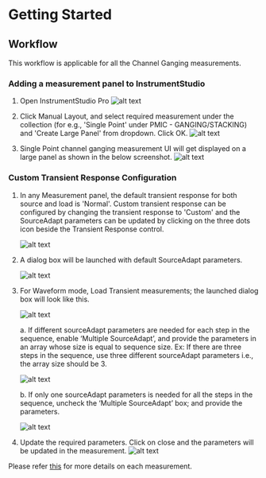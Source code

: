# Getting Started

## Workflow
This workflow is applicable for all the Channel Ganging measurements.

### Adding a measurement panel to InstrumentStudio

1. Open InstrumentStudio Pro
   ![alt text](images/instr-studio-open-is.png)

2. Click Manual Layout, and select required measurement under the collection (for e.g., 'Single Point' under PMIC - GANGING/STACKING) and 'Create Large Panel' from dropdown. Click OK.
   ![alt text](images/instr-studio-manual-layout-channel-ganging.png)

3. Single Point channel ganging measurement UI will get displayed on a large panel as shown in the below screenshot.
   ![alt text](images/instr-studio-single-point-panel.png)

### Custom Transient Response Configuration

1. In any Measurement panel, the default transient response for both source and load is 'Normal'. Custom transient response can be configured by changing the transient response to 'Custom' and the SourceAdapt parameters can be updated by clicking on the three dots icon beside the Transient Response control.

   ![alt text](images/custom-transient-response-button.png)

2. A dialog box will be launched with default SourceAdapt parameters. 
   
   ![alt text](images/custom-transient-response-dialog.png)

3. For Waveform mode, Load Transient measurements; the launched dialog box will look like this.

   ![alt text](images/multiple-custom-transient-response-dialog.png)

   a. If different sourceAdapt parameters are needed for each step in the sequence, enable ‘Multiple SourceAdapt’, and provide the parameters in an array whose size is equal to sequence size.
      Ex: If there are three steps in the sequence, use three different sourceAdapt parameters i.e., the array size should be 3.

      ![alt text](images/custom-transient-response-array-size.png)

   b. If only one sourceAdapt parameters is needed for all the steps in the sequence, uncheck the ‘Multiple SourceAdapt’ box; and provide the parameters. 

      ![alt text](images/single-custom-transient-response-dialog.png)

4. Update the required parameters. Click on close and the parameters will be updated in the measurement.
   ![alt text](images/custom-transient-response-dialog-close.png)


Please refer [this](measurements/meas-index.md) for more details on each measurement.
